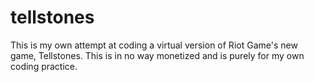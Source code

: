 # tellstones
This is my own attempt at coding a virtual version of Riot Game's new game, Tellstones.
This is in no way monetized and is purely for my own coding practice.